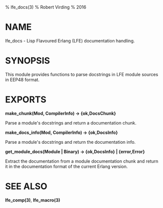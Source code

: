 % lfe_docs(3)
% Robert Virding
% 2016


# NAME

lfe_docs - Lisp Flavoured Erlang (LFE) documentation handling.


# SYNOPSIS

This module provides functions to parse docstrings in LFE module
sources in EEP48 format.

# EXPORTS

**make_chunk(Mod, CompilerInfo) -> {ok,DocsChunk}**

Parse a module's docstrings and return a documentation chunk.

**make_docs_info(Mod, CompilerInfo) -> {ok,DocsInfo}**

Parse a module's docstrings and return the documentation info.

**get_module_docs(Module | Binary) -> {ok,DocsInfo} | {error,Error}**

Extract the documentation from a module documentation chunk and return
it in the documentation format of the current Erlang version.

# SEE ALSO

**lfe_comp(3)**, **lfe_macro(3)**
